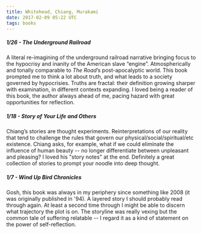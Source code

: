 ```yaml
---
title: Whitehead, Chiang, Murakami
date: 2017-02-09 05:22 UTC
tags: books
---
```


##### 1/26 - The Underground Railroad 
A literal re-imagining of the underground railroad narrative bringing focus to the hypocrisy and inanity of the American slave “engine”. Atmospherically and tonally comparable to _The Road_’s post-apocalyptic world. This book prompted me to think a lot about truth, and what leads to a society governed by hypocrisies. Truths are fractal: their definition growing sharper with examination, in different contexts expanding. I loved being a reader of this book, the author always ahead of me, pacing hazard with great opportunities for reflection.

##### 1/18 - Story of Your Life and Others
Chiang’s stories are thought experiments. Reinterpretations of our reality that tend to challenge the rules that govern our physical/social/spiritual/etc existence. Chiang asks, for example, what if we could eliminate the influence of human beauty -- no longer differentiate between unpleasant and pleasing? I loved his "story notes" at the end. Definitely a great collection of stories to prompt your noodle into deep thought. 

##### 1/7 - Wind Up Bird Chronicles
Gosh, this book was always in my periphery since something like 2008 (it was originally published in '94). A layered 
story I should probably read through again. At least a second time through I might be able to discern what trajectory
the plot is on. The storyline was really vexing but the common tale of suffering relatable -- I regard it as a kind
of statement on the power of self-reflection.